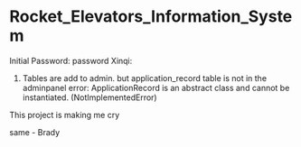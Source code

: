 # Rocket_Elevators_Information_System
Initial Password: password 
Xinqi:
1. Tables are add to admin. but application_record table is not in the adminpanel 
error: ApplicationRecord is an abstract class and cannot be instantiated. (NotImplementedError)




This project is making me cry

same - Brady
